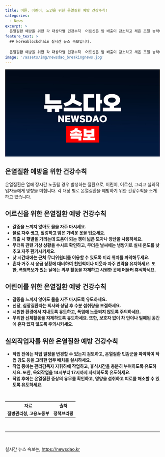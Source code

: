 ```yaml
---
title: 어른, 어린이, 노인을 위한 온열질환 예방 건강수칙!
categories:
  - News
excerpt: >
  온열질환 예방을 위한 각 대상자별 건강수칙  어르신은 땀 배출이 감소하고 체온 조절 능력이 감소하므로 물을 자주 마시고 씻고, 헐렁하고 밝은 옷을 입는 것이 중요하다. 어린이는 물을 자주 마시고 폭염에 노출되지 않도록 주의해야 하며, 실외작업자는 열사병 예방 수칙을 준수해야 한다. 이를 통해 온열질환으로부터 안전하게 건강을 지킬 수 있다. (150자)
feature_text: >
  ## koreablockchain 실시간 뉴스 속보입니다.

  온열질환 예방을 위한 각 대상자별 건강수칙  어르신은 땀 배출이 감소하고 체온 조절 능력이 감소하므로 물을 자주 마시고 씻고, 헐렁하고 밝은 옷을 입는 것이 중요하다. 어린이는 물을 자주 마시고 폭염에 노출되지 않도록 주의해야 하며, 실외작업자는 열사병 예방 수칙을 준수해야 한다. 이를 통해 온열질환으로부터 안전하게 건강을 지킬 수 있다. (150자)
image: '/assets/img/newsdao_breakingnews.jpg'
---
```


<p><img src="/assets/img/newsdao_breakingnews.jpg" alt="koreablockchain 속보" /></p>

<h2 data-ke-size="size26">온열질환 예방을 위한 건강수칙</h2>

<p data-ke-size="size16">온열질환은 열에 장시간 노출될 경우 발생하는 질환으로, 어린이, 어르신, 그리고 실외작업자들에게 영향을 미칩니다. 각 대상 별로 온열질환을 예방하기 위한 건강수칙을 소개하고 있습니다.</p>

<h2 data-ke-size="size24">어르신을 위한 온열질환 예방 건강수칙</h2>

<ul>
    <li><b>갈증을 느끼지 않아도 물을 자주 마시세요.</b></li>
    <li><b>물로 자주 씻고, 헐렁하고 밝은 가벼운 옷을 입으세요.</b></li>
    <li><b>외출 시 햇볕을 가리는데 도움이 되는 챙이 넓은 모자나 양산을 사용하세요.</b></li>
    <li><b>무더위 관련 기상 상황을 수시로 확인하고, 무더운 날씨에는 냉방기로 실내 온도를 낮추고 자주 환기시키세요.</b></li>
    <li><b>낮 시간대에는 근처 무더위쉼터를 이용할 수 있도록 미리 위치를 파악해두세요.</b></li>
    <li><b>혼자 거주 시 응급 상황에 대비하여 친인척이나 이웃과 자주 연락을 유지하세요. 또한, 폭염특보가 있는 날에는 외부 활동을 자제하고 시원한 곳에 머물러 휴식하세요.</b></li>
</ul>

<h2 data-ke-size="size24">어린이를 위한 온열질환 예방 건강수칙</h2>

<ul>
    <li><b>갈증을 느끼지 않아도 물을 자주 마시도록 유도하세요.</b></li>
    <li><b>신장, 심장질환자는 의사와 상담 후 수분 섭취량을 조절하세요.</b></li>
    <li><b>시원한 환경에서 지내도록 유도하고, 폭염에 노출되지 않도록 주의하세요.</b></li>
    <li><b>무리한 신체활동을 자제하도록 유도하세요. 또한, 보호자 없이 차 안이나 밀폐된 공간에 혼자 있지 않도록 주의시키세요.</b></li>
</ul>

<h2 data-ke-size="size24">실외작업자를 위한 온열질환 예방 건강수칙</h2>

<ul>
    <li><b>작업 전에는 작업 일정을 변경할 수 있는지 검토하고, 온열질환 민감군을 파악하여 작업 강도 등을 고려한 업무 배치를 실시하세요.</b></li>
    <li><b>작업 중에는 관리감독자 지휘하에 작업하고, 휴식시간을 충분히 부여하도록 유도하세요. 또한, 옥외작업을 14시부터 17시까지 자제하도록 유도하세요.</b></li>
    <li><b>작업 후에는 온열질환 증상의 유무를 확인하고, 영양을 섭취하고 피로를 해소할 수 있도록 유도하세요.</b></li>
</ul>

<p data-ke-size="size16">&nbsp;</p>

<table>
    <tbody>
        <tr>
            <td style="text-align: center; height: 17px;"><b>자료</b></td>
            <td style="text-align: center; height: 17px;"><b>출처</b></td>
        </tr>
        <tr>
            <td style="text-align: center; height: 17px;"><b>질병관리청, 고용노동부</b></td>
            <td style="text-align: center; height: 17px;"><b>정책브리핑</b></td>
        </tr>
    </tbody>
</table>

<p data-ke-size="size16">&nbsp;</p>

<hr>

<p data-ke-size="size16">&nbsp;</p>
실시간 뉴스 속보는, <a href="https://newsdao.kr" rel="dofollow">https://newsdao.kr</a>


